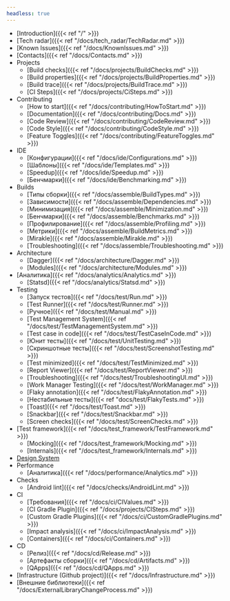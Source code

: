 ```yaml
---
headless: true
---
```


- [Introduction]({{< ref "/" >}})
- [Tech radar]({{< ref "/docs/tech_radar/TechRadar.md" >}})
- [Known Issues]({{< ref "/docs/KnownIssues.md" >}})
- [Contacts]({{< ref "/docs/Contacts.md" >}})
- Projects
    - [Build checks]({{< ref "/docs/projects/BuildChecks.md" >}})
    - [Build properties]({{< ref "/docs/projects/BuildProperties.md" >}})
    - [Build trace]({{< ref "/docs/projects/BuildTrace.md" >}})
    - [CI Steps]({{< ref "/docs/projects/CiSteps.md" >}})
- Contributing
    - [How to start]({{< ref "/docs/contributing/HowToStart.md" >}})
    - [Documentation]({{< ref "/docs/contributing/Docs.md" >}})
    - [Code Review]({{< ref "/docs/contributing/CodeReview.md" >}})
    - [Code Style]({{< ref "/docs/contributing/CodeStyle.md" >}})
    - [Feature Toggles]({{< ref "/docs/contributing/FeatureToggles.md" >}})
- IDE
    - [Конфигурации]({{< ref "/docs/ide/Configurations.md" >}})
    - [Шаблоны]({{< ref "/docs/ide/Templates.md" >}})
    - [Speedup]({{< ref "/docs/ide/Speedup.md" >}})
    - [Бенчмарки]({{< ref "/docs/ide/Benchmarking.md" >}})
- Builds
    - [Типы сборки]({{< ref "/docs/assemble/BuildTypes.md" >}})
    - [Зависимости]({{< ref "/docs/assemble/Dependencies.md" >}})
    - [Минимизация]({{< ref "/docs/assemble/Minimization.md" >}})
    - [Бенчмарки]({{< ref "/docs/assemble/Benchmarks.md" >}})
    - [Профилирование]({{< ref "/docs/assemble/Profiling.md" >}})
    - [Метрики]({{< ref "/docs/assemble/BuildMetrics.md" >}})
    - [Mirakle]({{< ref "/docs/assemble/Mirakle.md" >}})
    - [Troubleshooting]({{< ref "/docs/assemble/Troubleshooting.md" >}})
- Architecture
    - [Dagger]({{< ref "/docs/architecture/Dagger.md" >}})
    - [Modules]({{< ref "/docs/architecture/Modules.md" >}})
- [Аналитика]({{< ref "/docs/analytics/Analytics.md" >}})
    - [Statsd]({{< ref "/docs/analytics/Statsd.md" >}})
- Testing
    - [Запуск тестов]({{< ref "/docs/test/Run.md" >}})
    - [Test Runner]({{< ref "/docs/test/Runner.md" >}})
    - [Ручное]({{< ref "/docs/test/Manual.md" >}})
    - [Test Management System]({{< ref "/docs/test/TestManagementSystem.md" >}})
    - [Test case in code]({{< ref "/docs/test/TestCaseInCode.md" >}})
    - [Юнит тесты]({{< ref "/docs/test/UnitTesting.md" >}})
    - [Скриншотные тесты]({{< ref "/docs/test/ScreenshotTesting.md" >}})
    - [Test minimized]({{< ref "/docs/test/TestMinimized.md" >}})
    - [Report Viewer]({{< ref "/docs/test/ReportViewer.md" >}})
    - [Troubleshooting]({{< ref "/docs/test/TroubleshootingUI.md" >}})
    - [Work Manager Testing]({{< ref "/docs/test/WorkManager.md" >}})
    - [Flaky annotation]({{< ref "/docs/test/FlakyAnnotation.md" >}})
    - [Нестабильные тесты]({{< ref "docs/test/FlakyTests.md" >}})
    - [Toast]({{< ref "/docs/test/Toast.md" >}})
    - [Snackbar]({{< ref "/docs/test/Snackbar.md" >}})
    - [Screen checks]({{< ref "/docs/test/ScreenChecks.md" >}})
- [Test framework]({{< ref "/docs/test_framework/TestFramework.md" >}})
    - [Mocking]({{< ref "/docs/test_framework/Mocking.md" >}})
    - [Internals]({{< ref "/docs/test_framework/Internals.md" >}})
- [Design System](http://links.k.avito.ru/ff)
- Performance
    - [Аналитика]({{< ref "/docs/performance/Analytics.md" >}})
- Checks
    - [Android lint]({{< ref "/docs/checks/AndroidLint.md" >}})
- CI
    - [Требования]({{< ref "/docs/ci/CIValues.md" >}})
    - [CI Gradle Plugin]({{< ref "/docs/projects/CISteps.md" >}})
    - [Custom Gradle Plugins]({{< ref "/docs/ci/CustomGradlePlugins.md" >}})
    - [Impact analysis]({{< ref "/docs/ci/ImpactAnalysis.md" >}})
    - [Containers]({{< ref "/docs/ci/Containers.md" >}})
- CD
    - [Релиз]({{< ref "/docs/cd/Release.md" >}})
    - [Артефакты сборки]({{< ref "/docs/cd/Artifacts.md" >}})
    - [QApps]({{< ref "/docs/cd/QApps.md" >}})
- [Infrastructure (Github project)]({{< ref "/docs/Infrastructure.md" >}})
- [Внешние библиотеки]({{< ref "/docs/ExternalLibraryChangeProcess.md" >}})
